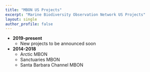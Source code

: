 ```yaml
---
title: "MBON US Projects"
excerpt: "Marine Biodiversity Observation Network US Projects"
layout: single
author_profile: false
---
```


*   **2019-present**
    *   New projects to be announced soon
*   **2014-2018**
    *   Arctic MBON
    *   Sanctuaries MBON
    *   Santa Barbara Channel MBON
